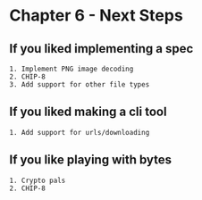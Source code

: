 # Chapter 6 - Next Steps



## If you liked implementing a spec
    1. Implement PNG image decoding
    2. CHIP-8
    3. Add support for other file types

## If you liked making a cli tool
    1. Add support for urls/downloading

## If you like playing with bytes
    1. Crypto pals
    2. CHIP-8
